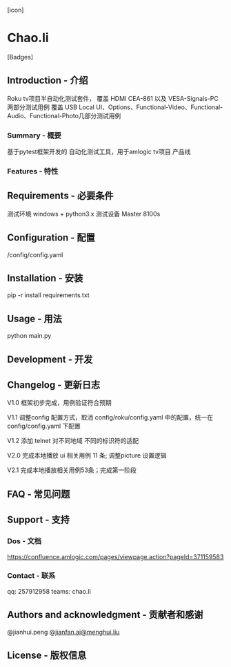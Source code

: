 [icon]

# Chao.li

[Badges]

## Introduction - 介绍
Roku tv项目半自动化测试套件，
覆盖 HDMI  CEA-861 以及 VESA-Signals-PC 两部分测试用例
覆盖 USB Local  UI、Options、Functional-Video、Functional-Audio、Functional-Photo几部分测试用例

### Summary - 概要
基于pytest框架开发的 自动化测试工具，用于amlogic tv项目 产品线

### Features - 特性

## Requirements - 必要条件
测试环境 windows + python3.x 
测试设备 Master 8100s


## Configuration - 配置
/config/config.yaml

## Installation - 安装
pip -r install requirements.txt

## Usage - 用法
python main.py

## Development - 开发

## Changelog - 更新日志
V1.0  框架初步完成，用例验证符合预期

V1.1  调整config 配置方式，取消 config/roku/config.yaml 中的配置，统一在config/config.yaml 下配置

V1.2  添加 telnet 对不同地域 不同的标识符的适配

V2.0  完成本地播放 ui 相关用例 11 条; 调整picture 设置逻辑 

V2.1  完成本地播放相关用例53条；完成第一阶段

## FAQ - 常见问题

## Support - 支持

### Dos - 文档
https://confluence.amlogic.com/pages/viewpage.action?pageId=371159583

### Contact - 联系
qq: 257912958
teams: chao.li

## Authors and acknowledgment - 贡献者和感谢
@jianhui.peng @jianfan.ai@menghui.liu

## License - 版权信息